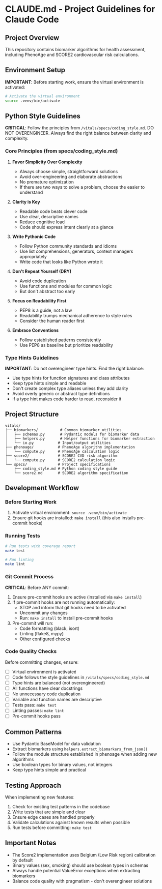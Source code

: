 # CLAUDE.md - Project Guidelines for Claude Code

## Project Overview
This repository contains biomarker algorithms for health assessment, including PhenoAge and SCORE2 cardiovascular risk calculations.

## Environment Setup
**IMPORTANT**: Before starting work, ensure the virtual environment is activated:
```bash
# Activate the virtual environment
source .venv/bin/activate
```

## Python Style Guidelines
**CRITICAL**: Follow the principles from `/vitals/specs/coding_style.md`. DO NOT OVERENGINEER. Always find the right balance between clarity and complexity.

### Core Principles (from specs/coding_style.md)
1. **Favor Simplicity Over Complexity**
   - Always choose simple, straightforward solutions
   - Avoid over-engineering and elaborate abstractions
   - No premature optimization
   - If there are two ways to solve a problem, choose the easier to understand

2. **Clarity is Key**
   - Readable code beats clever code
   - Use clear, descriptive names
   - Reduce cognitive load
   - Code should express intent clearly at a glance

3. **Write Pythonic Code**
   - Follow Python community standards and idioms
   - Use list comprehensions, generators, context managers appropriately
   - Write code that looks like Python wrote it

4. **Don't Repeat Yourself (DRY)**
   - Avoid code duplication
   - Use functions and modules for common logic
   - But don't abstract too early

5. **Focus on Readability First**
   - PEP8 is a guide, not a law
   - Readability trumps mechanical adherence to style rules
   - Consider the human reader first

6. **Embrace Conventions**
   - Follow established patterns consistently
   - Use PEP8 as baseline but prioritize readability

### Type Hints Guidelines
**IMPORTANT**: Do not overengineer type hints. Find the right balance:
- Use type hints for function signatures and class attributes
- Keep type hints simple and readable
- Don't create complex type aliases unless they add clarity
- Avoid overly generic or abstract type definitions
- If a type hint makes code harder to read, reconsider it

## Project Structure
```
vitals/
├── biomarkers/          # Common biomarker utilities
│   ├── schemas.py       # Pydantic models for biomarker data
│   ├── helpers.py       # Helper functions for biomarker extraction
│   └── io.py           # Input/output utilities
├── phenoage/           # PhenoAge algorithm implementation
│   └── compute.py      # PhenoAge calculation logic
├── score2/             # SCORE2 CVD risk algorithm
│   └── compute.py      # SCORE2 calculation logic
└── specs/              # Project specifications
    ├── coding_style.md # Python coding style guide
    └── score2.md       # SCORE2 algorithm specification
```

## Development Workflow

### Before Starting Work
1. Activate virtual environment: `source .venv/bin/activate`
2. Ensure git hooks are installed: `make install` (this also installs pre-commit hooks)

### Running Tests
```bash
# Run tests with coverage report
make test

# Run linting
make lint
```

### Git Commit Process
**CRITICAL**: Before ANY commit:
1. Ensure pre-commit hooks are active (installed via `make install`)
2. If pre-commit hooks are not running automatically:
   - STOP and inform that git hooks need to be activated
   - Uncommit any changes
   - Run: `make install` to install pre-commit hooks
3. Pre-commit will run:
   - Code formatting (black, isort)
   - Linting (flake8, mypy)
   - Other configured checks

### Code Quality Checks
Before committing changes, ensure:
- [ ] Virtual environment is activated
- [ ] Code follows the style guidelines in `/vitals/specs/coding_style.md`
- [ ] Type hints are balanced (not overengineered)
- [ ] All functions have clear docstrings
- [ ] No unnecessary code duplication
- [ ] Variable and function names are descriptive
- [ ] Tests pass: `make test`
- [ ] Linting passes: `make lint`
- [ ] Pre-commit hooks pass

## Common Patterns
- Use Pydantic BaseModel for data validation
- Extract biomarkers using `helpers.extract_biomarkers_from_json()`
- Follow the module structure established in phenoage when adding new algorithms
- Use boolean types for binary values, not integers
- Keep type hints simple and practical

## Testing Approach
When implementing new features:
1. Check for existing test patterns in the codebase
2. Write tests that are simple and clear
3. Ensure edge cases are handled properly
4. Validate calculations against known results when possible
5. Run tests before committing: `make test`

## Important Notes
- The Score2 implementation uses Belgium (Low Risk region) calibration by default
- Binary values (sex, smoking) should use boolean types in schemas
- Always handle potential ValueError exceptions when extracting biomarkers
- Balance code quality with pragmatism - don't overengineer solutions
